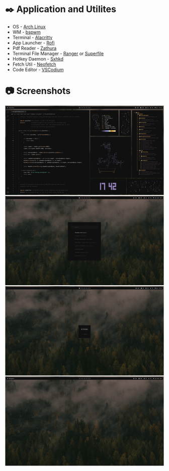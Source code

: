 # ✒️ Application and Utilites
- OS - [Arch Linux](https://wiki.archlinux.org)
- WM - [bspwm](https://github.com/baskerville/bspwm)
- Terminal - [Alacritty](https://github.com/alacritty/alacritty)
- App Launcher - [Rofi](https://github.com/davatorium/rofi)
- Pdf Reader - [Zathura](https://github.com/pwmt/zathura)
- Terminal File Manager - [Ranger](https://github.com/ranger/ranger) or [Superfile](https://github.com/yorukot/superfile)
- Hotkey Daemon - [Sxhkd](https://github.com/baskerville/sxhkd)
- Fetch Util - [Neofetch](https://github.com/dylanaraps/neofetch)
- Code Editor - [VSCodium](https://vscodium.com/)

# 📷 Screenshots 
![](https://github.com/6eero/Dotfiles/blob/main/arch-bspwm/Screenshots/1.jpg)
![](https://github.com/6eero/Dotfiles/blob/main/arch-bspwm/Screenshots/2.png)
![](https://github.com/6eero/Dotfiles/blob/main/arch-bspwm/Screenshots/3.png)
![](https://github.com/6eero/Dotfiles/blob/main/arch-bspwm/Screenshots/4.png)